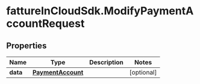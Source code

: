 # fattureInCloudSdk.ModifyPaymentAccountRequest

## Properties

Name | Type | Description | Notes
------------ | ------------- | ------------- | -------------
**data** | [**PaymentAccount**](PaymentAccount.md) |  | [optional] 


